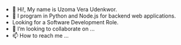 - 👋 Hi!, My name is Uzoma Vera Udenkwor. 
- 👀 I program in Python and Node.js for backend web applications. 
- Looking for a Software Development Role. 
- 💞️ I’m looking to collaborate on ...
- 📫 How to reach me ...

<!---
uzoma-u/uzoma-u is a ✨ special ✨ repository because its `README.md` (this file) appears on your GitHub profile.
You can click the Preview link to take a look at your changes.
--->
